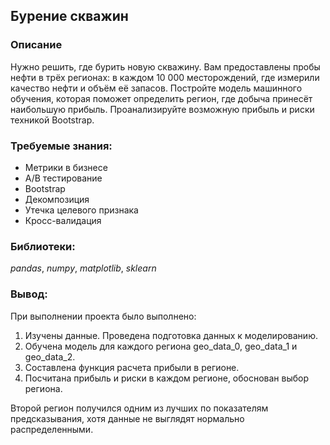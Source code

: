 ## Бурение скважин


### Описание
Нужно решить, где бурить новую скважину.
Вам предоставлены пробы нефти в трёх регионах: в каждом 10 000 месторождений, где измерили качество нефти и объём её запасов. Постройте модель машинного обучения, которая поможет определить регион, где добыча принесёт наибольшую прибыль. Проанализируйте возможную прибыль и риски техникой Bootstrap.

### Требуемые знания:
* Метрики в бизнесе
* А/В тестирование
* Bootstrap
* Декомпозиция
* Утечка целевого признака
* Кросс-валидация

### Библиотеки: 
*pandas*, *numpy*, *matplotlib*, *sklearn*


### Вывод:
При выполнении проекта было выполнено:

1. Изучены данные. Проведена подготовка данных к моделированию.
2. Обучена модель для каждого региона geo_data_0, geo_data_1 и geo_data_2.
3. Составлена функция расчета прибыли в регионе.
4. Посчитана прибыль и риски в каждом регионе, обоснован выбор региона.

Второй регион получился одним из лучших по показателям предсказывания, хотя данные не выглядят нормально распределенными.
